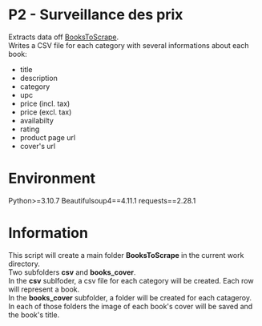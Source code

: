 # P2 - Surveillance des prix

Extracts data off [BooksToScrape](https://books.toscrape.com/).  
Writes a CSV file for each category with several informations about each book:
 - title
 - description
 - category
 - upc
 - price (incl. tax)
 - price (excl. tax)
 - availabilty
 - rating
 - product page url
 - cover's url

# Environment

Python>=3.10.7
Beautifulsoup4==4.11.1
requests==2.28.1

# Information

This script will create a main folder **BooksToScrape** in the current work directory.  
Two subfolders **csv** and **books_cover**.  
In the **csv** sublfoder, a csv file for each category will be created.
Each row will represent a book.  
In the **books_cover** subfolder, a folder will be created for each catageroy.  
In each of those folders the image of each book's cover will be saved and the book's title.